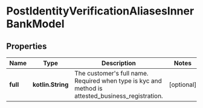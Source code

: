 
# PostIdentityVerificationAliasesInnerBankModel

## Properties
Name | Type | Description | Notes
------------ | ------------- | ------------- | -------------
**full** | **kotlin.String** | The customer&#39;s full name. Required when type is kyc and method is attested_business_registration. |  [optional]




